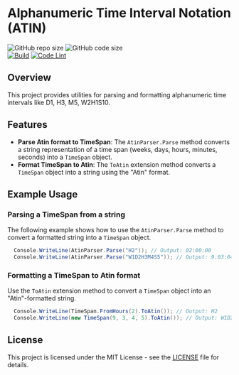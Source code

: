 # Alphanumeric Time Interval Notation (ATIN)  

![GitHub repo size](https://img.shields.io/github/repo-size/jirikostiha/atin)
![GitHub code size](https://img.shields.io/github/languages/code-size/jirikostiha/atin)  
[![Build](https://github.com/jirikostiha/atin/actions/workflows/build.yml/badge.svg)](https://github.com/jirikostiha/atin/actions/workflows/build.yml)
[![Code Lint](https://github.com/jirikostiha/atin/actions/workflows/lint-code.yml/badge.svg)](https://github.com/jirikostiha/atin/actions/workflows/lint-code.yml)

## Overview

This project provides utilities for parsing and formatting alphanumeric time intervals like D1, H3, M5, W2H1S10.  


## Features

- **Parse Atin format to TimeSpan**: The `AtinParser.Parse` method converts a string representation of a time span (weeks, days, hours, minutes, seconds) into a `TimeSpan` object.
- **Format TimeSpan to Atin**: The `ToAtin` extension method converts a `TimeSpan` object into a string using the "Atin" format.


## Example Usage

### Parsing a TimeSpan from a string

The following example shows how to use the `AtinParser.Parse` method to convert a formatted string into a `TimeSpan` object.

```csharp
  Console.WriteLine(AtinParser.Parse("H2")); // Output: 02:00:00
  Console.WriteLine(AtinParser.Parse("W1D2H3M4S5")); // Output: 9.03:04:05
```

### Formatting a TimeSpan to Atin format

Use the `ToAtin` extension method to convert a `TimeSpan` object into an "Atin"-formatted string.

```csharp
  Console.WriteLine(TimeSpan.FromHours(2).ToAtin()); // Output: H2
  Console.WriteLine(new TimeSpan(9, 3, 4, 5).ToAtin()); // Output: W1D2H3M4S5
```

## License

This project is licensed under the MIT License - see the [LICENSE](LICENSE) file for details.
